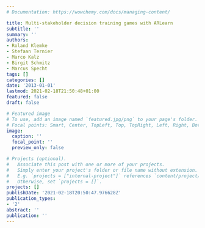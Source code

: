 ```yaml
---
# Documentation: https://wowchemy.com/docs/managing-content/

title: Multi-stakeholder decision training games with ARLearn
subtitle: ''
summary: ''
authors:
- Roland Klemke
- Stefaan Ternier
- Marco Kalz
- Birgit Schmitz
- Marcus Specht
tags: []
categories: []
date: '2013-01-01'
lastmod: 2021-02-18T21:50:48+01:00
featured: false
draft: false

# Featured image
# To use, add an image named `featured.jpg/png` to your page's folder.
# Focal points: Smart, Center, TopLeft, Top, TopRight, Left, Right, BottomLeft, Bottom, BottomRight.
image:
  caption: ''
  focal_point: ''
  preview_only: false

# Projects (optional).
#   Associate this post with one or more of your projects.
#   Simply enter your project's folder or file name without extension.
#   E.g. `projects = ["internal-project"]` references `content/project/deep-learning/index.md`.
#   Otherwise, set `projects = []`.
projects: []
publishDate: '2021-02-18T20:50:47.976628Z'
publication_types:
- '2'
abstract: ''
publication: ''
---
```

